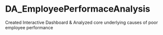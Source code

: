 # DA_EmployeePerformaceAnalysis
Created Interactive Dashboard &amp; Analyzed core underlying causes of poor employee performance
